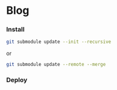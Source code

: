 # Blog

### Install

```bash
git submodule update --init --recursive
```

or 

```bash
git submodule update --remote --merge
```

### Deploy
